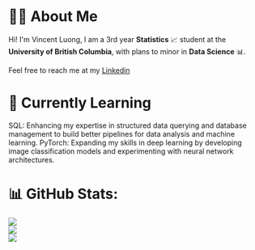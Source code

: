 

<!---
Vondent/Vondent is a ✨ special ✨ repository because its `README.md` (this file) appears on your GitHub profile.
You can click the Preview link to take a look at your changes.

--->
# 🙋‍♂️ About Me
Hi! I'm Vincent Luong, I am a 3rd year **Statistics** 📈 student at the **University of British Columbia**, with plans to minor in **Data Science** 📊.  

Feel free to reach me at my [Linkedin](https://www.linkedin.com/in/luongvincent/)

# 🌱 Currently Learning
SQL: Enhancing my expertise in structured data querying and database management to build better pipelines for data analysis and machine learning.
PyTorch: Expanding my skills in deep learning by developing image classification models and experimenting with neural network architectures.

# 📊 GitHub Stats:
![](https://github-readme-stats.vercel.app/api?username=vondent&theme=blue_navy&hide_border=false&include_all_commits=false&count_private=false)<br/>
![](https://github-readme-streak-stats.herokuapp.com/?user=vondent&theme=blue_navy&hide_border=false)<br/>
![](https://github-readme-stats.vercel.app/api/top-langs/?username=vondent&theme=blue_navy&hide_border=false&include_all_commits=false&count_private=false&layout=compact)

<!-- Proudly created with GPRM ( https://gprm.itsvg.in ) -->
